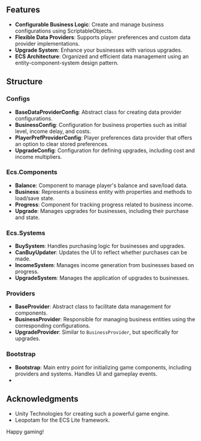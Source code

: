 ## Features

- **Configurable Business Logic**: Create and manage business configurations using ScriptableObjects.
- **Flexible Data Providers**: Supports player preferences and custom data provider implementations.
- **Upgrade System**: Enhance your businesses with various upgrades.
- **ECS Architecture**: Organized and efficient data management using an entity-component-system design pattern.

## Structure

### Configs

- **BaseDataProviderConfig**: Abstract class for creating data provider configurations.
- **BusinessConfig**: Configuration for business properties such as initial level, income delay, and costs.
- **PlayerPrefProviderConfig**: Player preferences data provider that offers an option to clear stored preferences.
- **UpgradeConfig**: Configuration for defining upgrades, including cost and income multipliers.

### Ecs.Components

- **Balance**: Component to manage player's balance and save/load data.
- **Business**: Represents a business entity with properties and methods to load/save state.
- **Progress**: Component for tracking progress related to business income.
- **Upgrade**: Manages upgrades for businesses, including their purchase and state.

### Ecs.Systems

- **BuySystem**: Handles purchasing logic for businesses and upgrades.
- **CanBuyUpdater**: Updates the UI to reflect whether purchases can be made.
- **IncomeSystem**: Manages income generation from businesses based on progress.
- **UpgradeSystem**: Manages the application of upgrades to businesses.

### Providers

- **BaseProvider**: Abstract class to facilitate data management for components.
- **BusinessProvider**: Responsible for managing business entities using the corresponding configurations.
- **UpgradeProvider**: Similar to `BusinessProvider`, but specifically for upgrades.

### Bootstrap

- **Bootstrap**: Main entry point for initializing game components, including providers and systems. Handles UI and gameplay events.
- 
## Acknowledgments

- Unity Technologies for creating such a powerful game engine.
- Leopotam for the ECS Lite framework.

Happy gaming!
